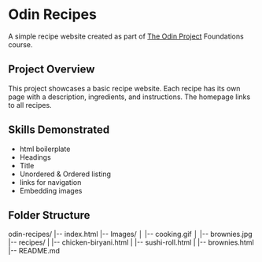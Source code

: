 # Odin Recipes

A simple recipe website created as part of [The Odin Project](https://www.theodinproject.com/) Foundations course.

## Project Overview

This project showcases a basic recipe website. Each recipe has its own page with a description, ingredients, and instructions. The homepage links to all recipes.

## Skills Demonstrated

- html boilerplate
- Headings
- Title
- Unordered & Ordered listing
- links for navigation
- Embedding images

## Folder Structure

odin-recipes/
|-- index.html
|-- Images/
│ |-- cooking.gif
│ |-- brownies.jpg
|-- recipes/
| |-- chicken-biryani.html
| |-- sushi-roll.html
| |-- brownies.html
|-- README.md